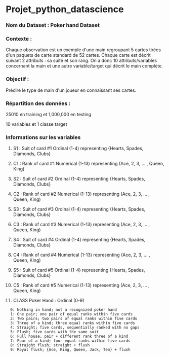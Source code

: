 # Projet_python_datascience

### Nom du Dataset : Poker hand Dataset

### Contexte :

Chaque observation est un exemple d'une main regroupant 5 cartes tirées d'un paquets de carte standard de 52 cartes.
Chaque carte est décrit suivant 2 attributs : sa suite et son rang. On a donc 10 attributs/variables concernant la main et une autre variable/target qui décrit le main complète.

### Objectif :

Prédire le type de main d'un joueur en connaissant ses cartes.

### Répartition des données : 

25010 en training et 1,000,000 en testing

10 variables et 1 classe target

### Informations sur les variables

   1) S1 : Suit of card #1
      Ordinal (1-4) representing {Hearts, Spades, Diamonds, Clubs}

   2) C1 : Rank of card #1
      Numerical (1-13) representing (Ace, 2, 3, ... , Queen, King)

   3) S2 : Suit of card #2
      Ordinal (1-4) representing {Hearts, Spades, Diamonds, Clubs}

   4) C2 : Rank of card #2
      Numerical (1-13) representing (Ace, 2, 3, ... , Queen, King)

   5) S3 : Suit of card #3
      Ordinal (1-4) representing {Hearts, Spades, Diamonds, Clubs}

   6) C3 : Rank of card #3
      Numerical (1-13) representing (Ace, 2, 3, ... , Queen, King)

   7) S4 : Suit of card #4
      Ordinal (1-4) representing {Hearts, Spades, Diamonds, Clubs}

   8) C4 : Rank of card #4
      Numerical (1-13) representing (Ace, 2, 3, ... , Queen, King)

   9) S5 : Suit of card #5
      Ordinal (1-4) representing {Hearts, Spades, Diamonds, Clubs}

   10) C5 : Rank of card #5
      Numerical (1-13) representing (Ace, 2, 3, ... , Queen, King)

   11) CLASS Poker Hand : Ordinal (0-9)
   
      0: Nothing in hand; not a recognized poker hand 
      1: One pair; one pair of equal ranks within five cards
      2: Two pairs; two pairs of equal ranks within five cards
      3: Three of a kind; three equal ranks within five cards
      4: Straight; five cards, sequentially ranked with no gaps
      5: Flush; five cards with the same suit
      6: Full house; pair + different rank three of a kind
      7: Four of a kind; four equal ranks within five cards
      8: Straight flush; straight + flush
      9: Royal flush; {Ace, King, Queen, Jack, Ten} + flush
